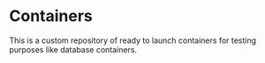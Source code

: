 # Containers
This is a custom repository of ready to launch containers for testing purposes like database containers.